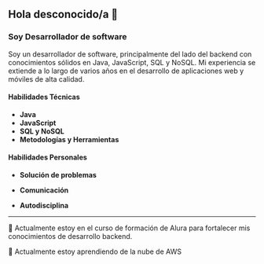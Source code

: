 ## Hola desconocido/a 👋

### Soy Desarrollador de software
Soy un desarrollador de software, principalmente del lado del backend con conocimientos sólidos en Java, JavaScript, SQL y NoSQL. 
Mi experiencia se extiende a lo largo de varios años en el desarrollo de aplicaciones web y móviles de alta calidad.

#### Habilidades Técnicas
- **Java** 
- **JavaScript**
- **SQL y NoSQL** 
- **Metodologías y Herramientas** 

#### Habilidades Personales
- **Solución de problemas** 
- **Comunicación**

- **Autodisciplina** 
---

🔭 Actualmente estoy en el curso de formación de Alura para fortalecer mis conocimientos de desarrollo backend.

🌱 Actualmente estoy aprendiendo de la nube de AWS
<!--
**peramon/peramon** is a ✨ _special_ ✨ repository because its `README.md` (this file) appears on your GitHub profile.

Here are some ideas to get you started:

- 🔭 I’m currently working on ...
- 🌱 I’m currently learning ...
- 👯 I’m looking to collaborate on ...
- 🤔 I’m looking for help with ...
- 💬 Ask me about ...
- 📫 How to reach me: ...
- 😄 Pronouns: ...
- ⚡ Fun fact: ...
-->
